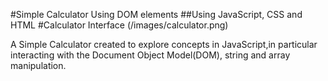 #Simple Calculator Using DOM elements
##Using JavaScript, CSS and HTML
#Calculator Interface
(/images/calculator.png)

A Simple Calculator created to explore concepts in JavaScript,in particular interacting with the Document Object Model(DOM), string and array manipulation. 
